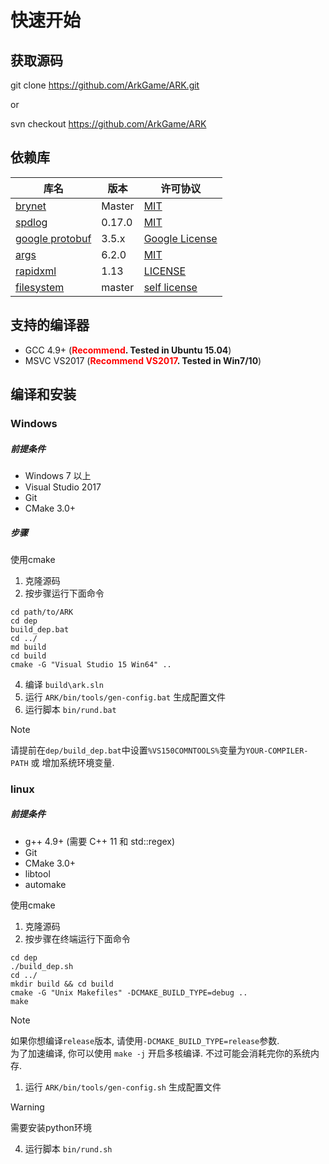 # 快速开始

## 获取源码

git clone https://github.com/ArkGame/ARK.git

or

svn checkout https://github.com/ArkGame/ARK

## 依赖库
| 库名                                                  | 版本   | 许可协议                                                                          |
| ----------------------------------------------------- | ------ | --------------------------------------------------------------------------------- |
| [brynet](https://github.com/IronsDu/brynet)           | Master | [MIT](https://github.com/IronsDu/brynet/blob/master/LICENSE)                      |
| [spdlog](https://github.com/gabime/spdlog)            | 0.17.0 | [MIT](https://github.com/gabime/spdlog/blob/v1.x/LICENSE)                         |
| [google protobuf](https://github.com/google/protobuf) | 3.5.x  | [Google License](https://github.com/protocolbuffers/protobuf/blob/master/LICENSE) |
| [args](https://github.com/Taywee/args)                | 6.2.0  | [MIT](https://github.com/Taywee/args/blob/master/LICENSE)                         |
| [rapidxml](http://rapidxml.sourceforge.net)           | 1.13   | [LICENSE](http://rapidxml.sourceforge.net/license.txt)                            |
| [filesystem](https://github.com/wjakob/filesystem)    | master | [self license](https://github.com/wjakob/filesystem/blob/master/LICENSE)          |

## 支持的编译器

- GCC 4.9+ (**<font color=red>Recommend</font>. Tested in Ubuntu 15.04**)
- MSVC VS2017 (**<font color=red>Recommend VS2017</font>. Tested in Win7/10**)

## 编译和安装

### Windows

##### 前提条件

- Windows 7 以上
- Visual Studio 2017
- Git
- CMake 3.0+

##### 步骤

使用cmake

1. 克隆源码
2. 按步骤运行下面命令

```batch
cd path/to/ARK
cd dep
build_dep.bat
cd ../
md build
cd build
cmake -G "Visual Studio 15 Win64" ..
```

4. 编译 `build\ark.sln`
5. 运行 `ARK/bin/tools/gen-config.bat` 生成配置文件
6. 运行脚本 `bin/rund.bat`

> [!NOTE]
> 请提前在`dep/build_dep.bat`中设置`%VS150COMNTOOLS%`变量为`YOUR-COMPILER-PATH` 或 增加系统环境变量.</br>

### linux

##### 前提条件

- g++ 4.9+ (需要 C++ 11 和 std::regex)
- Git
- CMake 3.0+
- libtool
- automake

使用cmake

1. 克隆源码
2. 按步骤在终端运行下面命令

```shell
cd dep
./build_dep.sh
cd ../
mkdir build && cd build
cmake -G "Unix Makefiles" -DCMAKE_BUILD_TYPE=debug ..
make
```

> [!NOTE]
> 如果你想编译`release`版本, 请使用`-DCMAKE_BUILD_TYPE=release`参数.</br>
为了加速编译, 你可以使用 `make -j` 开启多核编译. 不过可能会消耗完你的系统内存.

1. 运行 `ARK/bin/tools/gen-config.sh` 生成配置文件

> [!WARNING]
> 需要安装python环境

4. 运行脚本 `bin/rund.sh`